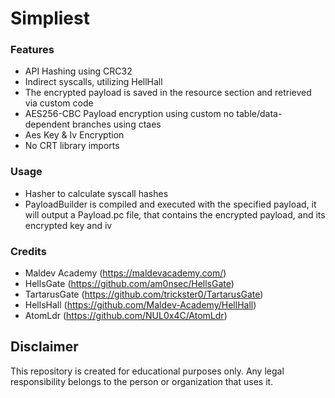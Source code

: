 # Simpliest

### Features
* API Hashing using CRC32
* Indirect syscalls, utilizing HellHall
* The encrypted payload is saved in the resource section and retrieved via custom code
* AES256-CBC Payload encryption using custom no table/data-dependent branches using ctaes
* Aes Key & Iv Encryption
* No CRT library imports

### Usage
* Hasher to calculate syscall hashes
* PayloadBuilder is compiled and executed with the specified payload, it will output a Payload.pc file, that contains the encrypted payload, and its encrypted key and iv

### Credits
* Maldev Academy (https://maldevacademy.com/)
* HellsGate (https://github.com/am0nsec/HellsGate)
* TartarusGate (https://github.com/trickster0/TartarusGate)
* HellsHall (https://github.com/Maldev-Academy/HellHall)
* AtomLdr (https://github.com/NUL0x4C/AtomLdr)

## Disclaimer
This repository is created for educational purposes only. Any legal responsibility belongs to the person or organization that uses it.
